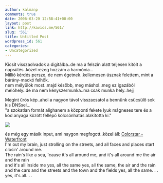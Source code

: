 ```yaml
---
author: kalmanp
comments: true
date: 2006-03-20 12:58:41+00:00
layout: post
link: http://kavics.me/561/
slug: '561'
title: Untitled Post
wordpress_id: 561
categories:
- Uncategorized
---
```


Kicsit visszaolvadok a digitálba..de ma a felszín alatt teljesen kitölt a napsütés..közel rezeg hozzám a harmónia...  
Millió kérdés persze, de nem égetnek..kellemesen úsznak felettem, mint a bárány-mackó felhők.  
nem mélyülök most..majd később, meg máshol..meg ez igazából melóhely..de ma nem kényszermunka..ma csak munka hely..hejj




Megint űrös kép..ahol a nagyon távol visszacsatol a bennünk csücsülő sok kis DNSsel...  
"a szokatlan formát alighanem a központi fekete lyuk mágneses tere és a köd anyaga között fellépő kölcsönhatás alakította ki."




![](http://kavics.freeblog.hu/Files/sig06-004_small.jpg)




és még egy másik input, ami naygon megfogott..közel áll: [Colorstar - Waterfront](http://www.colorstar.hu/audio/colorstar_-_waterfront.mp3)  
I'm out my brain, just strolling on the streets, and all faces and places start closin' around me.  
The rain's like a sea, 'cause it's all around me, and it's all around me the air and the rain  
and it's all inside me yes, all the same yes, all the same, the air and the rain  
and the cars and the streets and the town and the fields yes, all the same. . . yes, it's all. . . 
